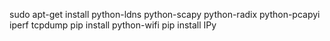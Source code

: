sudo apt-get install python-ldns python-scapy python-radix python-pcapyi iperf tcpdump 
pip install python-wifi 
pip install IPy


